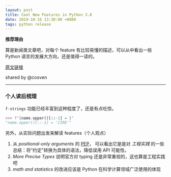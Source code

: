 ```yaml
---
layout: post
title: Cool New Features in Python 3.8
date: 2019-10-16 13:30:00 +0800
tags: python release
---
```


**推荐理由**

算是新闻类文章吧，对每个 feature 有比较易懂的描述，可以从中看出一些 Python
语言的发展大方向，还是值得一读的。
<!--more-->

[原文链接](https://realpython.com/python38-new-features/)

shared by @cosven

------------

### 个人读后梳理

`f-strings` 功能已经丰富到这种程度了，还是有点吃惊。 

```python
>>> f"{name.upper()[::-1] = }"
"name.upper()[::-1] = 'CIRE'"
```

另外，从实际问题出发来解读 features（个人观点）

1. 从 *positional-only arguments* 的 [PEP](https://www.python.org/dev/peps/pep-0570/#motivation)，
可以看出它是是对 *工程实践* 的一些总结：将“约定"转换为具体的语法，降低误用 API 可能性。
2. *More Precise Types* 说明官方对 typing 还是非常重视的，这也算是工程实践吧
3. *math and statistics* 的改进应该是 Python 在科学计算领域广泛使用的体现
